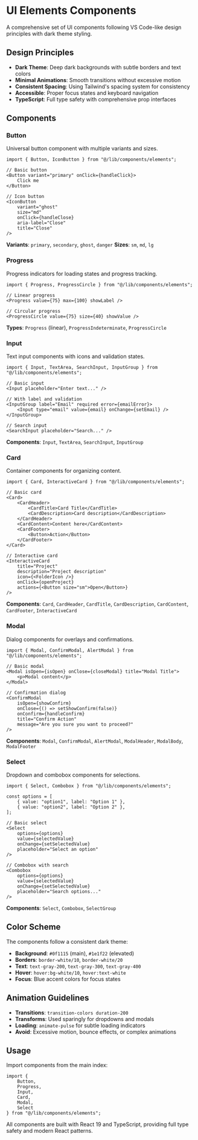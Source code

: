 # UI Elements Components

A comprehensive set of UI components following VS Code-like design principles with dark theme styling.

## Design Principles

- **Dark Theme**: Deep dark backgrounds with subtle borders and text colors
- **Minimal Animations**: Smooth transitions without excessive motion
- **Consistent Spacing**: Using Tailwind's spacing system for consistency
- **Accessible**: Proper focus states and keyboard navigation
- **TypeScript**: Full type safety with comprehensive prop interfaces

## Components

### Button

Universal button component with multiple variants and sizes.

```tsx
import { Button, IconButton } from "@/lib/components/elements";

// Basic button
<Button variant="primary" onClick={handleClick}>
    Click me
</Button>

// Icon button
<IconButton
    variant="ghost"
    size="md"
    onClick={handleClose}
    aria-label="Close"
    title="Close"
/>
```

**Variants**: `primary`, `secondary`, `ghost`, `danger`
**Sizes**: `sm`, `md`, `lg`

### Progress

Progress indicators for loading states and progress tracking.

```tsx
import { Progress, ProgressCircle } from "@/lib/components/elements";

// Linear progress
<Progress value={75} max={100} showLabel />

// Circular progress
<ProgressCircle value={75} size={40} showValue />
```

**Types**: `Progress` (linear), `ProgressIndeterminate`, `ProgressCircle`

### Input

Text input components with icons and validation states.

```tsx
import { Input, TextArea, SearchInput, InputGroup } from "@/lib/components/elements";

// Basic input
<Input placeholder="Enter text..." />

// With label and validation
<InputGroup label="Email" required error={emailError}>
    <Input type="email" value={email} onChange={setEmail} />
</InputGroup>

// Search input
<SearchInput placeholder="Search..." />
```

**Components**: `Input`, `TextArea`, `SearchInput`, `InputGroup`

### Card

Container components for organizing content.

```tsx
import { Card, InteractiveCard } from "@/lib/components/elements";

// Basic card
<Card>
    <CardHeader>
        <CardTitle>Card Title</CardTitle>
        <CardDescription>Card description</CardDescription>
    </CardHeader>
    <CardContent>Content here</CardContent>
    <CardFooter>
        <Button>Action</Button>
    </CardFooter>
</Card>

// Interactive card
<InteractiveCard
    title="Project"
    description="Project description"
    icon={<FolderIcon />}
    onClick={openProject}
    actions={<Button size="sm">Open</Button>}
/>
```

**Components**: `Card`, `CardHeader`, `CardTitle`, `CardDescription`, `CardContent`, `CardFooter`, `InteractiveCard`

### Modal

Dialog components for overlays and confirmations.

```tsx
import { Modal, ConfirmModal, AlertModal } from "@/lib/components/elements";

// Basic modal
<Modal isOpen={isOpen} onClose={closeModal} title="Modal Title">
    <p>Modal content</p>
</Modal>

// Confirmation dialog
<ConfirmModal
    isOpen={showConfirm}
    onClose={() => setShowConfirm(false)}
    onConfirm={handleConfirm}
    title="Confirm Action"
    message="Are you sure you want to proceed?"
/>
```

**Components**: `Modal`, `ConfirmModal`, `AlertModal`, `ModalHeader`, `ModalBody`, `ModalFooter`

### Select

Dropdown and combobox components for selections.

```tsx
import { Select, Combobox } from "@/lib/components/elements";

const options = [
    { value: "option1", label: "Option 1" },
    { value: "option2", label: "Option 2" },
];

// Basic select
<Select
    options={options}
    value={selectedValue}
    onChange={setSelectedValue}
    placeholder="Select an option"
/>

// Combobox with search
<Combobox
    options={options}
    value={selectedValue}
    onChange={setSelectedValue}
    placeholder="Search options..."
/>
```

**Components**: `Select`, `Combobox`, `SelectGroup`

## Color Scheme

The components follow a consistent dark theme:

- **Background**: `#0f1115` (main), `#1e1f22` (elevated)
- **Borders**: `border-white/10`, `border-white/20`
- **Text**: `text-gray-200`, `text-gray-300`, `text-gray-400`
- **Hover**: `hover:bg-white/10`, `hover:text-white`
- **Focus**: Blue accent colors for focus states

## Animation Guidelines

- **Transitions**: `transition-colors duration-200`
- **Transforms**: Used sparingly for dropdowns and modals
- **Loading**: `animate-pulse` for subtle loading indicators
- **Avoid**: Excessive motion, bounce effects, or complex animations

## Usage

Import components from the main index:

```tsx
import {
    Button,
    Progress,
    Input,
    Card,
    Modal,
    Select
} from "@/lib/components/elements";
```

All components are built with React 19 and TypeScript, providing full type safety and modern React patterns.
